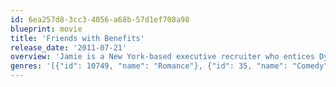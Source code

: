 ```yaml
---
id: 6ea257d8-3cc3-4056-a68b-57d1ef708a98
blueprint: movie
title: 'Friends with Benefits'
release_date: '2011-07-21'
overview: 'Jamie is a New York-based executive recruiter who entices Dylan, an art director from Los Angeles, to take a job at the New York office of GQ magazine. Finding that they have much in common, the two become fast friends. Feeling jaded by a number of broken romances, Dylan and Jamie decide that they are ready to quit looking for true love and focus on having fun. However, complications unfold when the two best pals add sex to their relationship.'
genres: '[{"id": 10749, "name": "Romance"}, {"id": 35, "name": "Comedy"}]'
---
```

